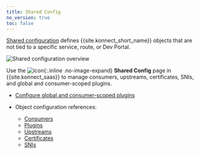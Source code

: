 ```yaml
---
title: Shared Config
no_version: true
toc: false
---
```


[Shared configuration](https://konnect.konghq.com/configuration/)
defines {{site.konnect_short_name}} objects that are not tied to a specific
service, route, or Dev Portal.

![Shared configuration overview](/assets/images/docs/konnect/konnect-shared-conf-overview.png)

Use the ![icon](/assets/images/icons/konnect/konnect-shared-config.svg){:.inline .no-image-expand}
**Shared Config** page in {{site.konnect_saas}} to manage consumers,
upstreams, certificates, SNIs, and global and consumer-scoped plugins.

* [Configure global and consumer-scoped plugins](/konnect/shared-config/plugins)

* Object configuration references:
    * [Consumers](/enterprise/latest/admin-api/#consumer-object)
    * [Plugins](/enterprise/latest/admin-api/#plugin-object)
    * [Upstreams](/enterprise/latest/admin-api/#upstream-object)
    * [Certificates](/enterprise/latest/admin-api/#certificate-object)
    * [SNIs](/enterprise/latest/admin-api/#sni-object)
